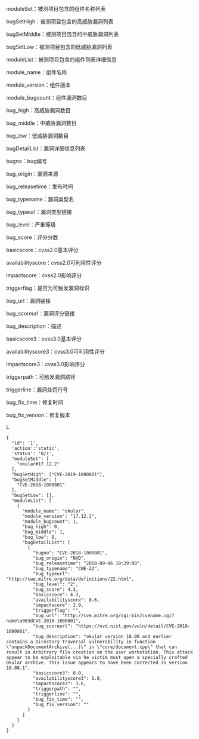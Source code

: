 moduleSet：被测项目包含的组件名称列表

bugSetHigh：被测项目包含的高威胁漏洞列表

bugSetMiddle：被测项目包含的中威胁漏洞列表

bugSetLow：被测项目包含的低威胁漏洞列表

moduleList：被测项目包含的组件列表详细信息

module_name：组件名称

module_version：组件版本

module_bugcount：组件漏洞数目

bug_high：高威胁漏洞数目

bug_middle：中威胁漏洞数目

bug_low：低威胁漏洞数目

bugDetailList：漏洞详细信息列表

bugno：bug编号

bug_origin：漏洞来源

bug_releasetime：发布时间

bug_typename：漏洞类型名

bug_typeurl：漏洞类型链接

bug_level：严重等级

bug_score：评分分数

basicscore：cvss2.0基本评分

availabilityscore：cvss2.0可利用性评分

impactscore：cvss2.0影响评分

triggerflag：是否为可触发漏洞标识

bug_url：漏洞链接

bug_scoreurl：漏洞评分链接

bug_description：描述

basicscore3：cvss3.0基本评分

availabilityscore3：cvss3.0可利用性评分

impactscore3：cvss3.0影响评分

triggerpath：可触发漏洞路径

triggerline：漏洞处罚行号

bug_fix_time：修复时间

bug_fix_version：修复版本

L


```
{
  "id": '1',
  'action':'static',
  'status': '0/1',
  "moduleSet": [
    "okular#17.12.2"
  ],
  "bugSetHigh": ["CVE-2019-1000801"],
  "bugSetMiddle": [
    "CVE-2018-1000801"
  ],
  "bugSetLow": [],
  "moduleList": [
    {
      "module_name": "okular",
      "module_version": "17.12.2",
      "module_bugcount": 1,
      "bug_high": 0,
      "bug_middle": 1,
      "bug_low": 0,
      "bugDetailList": [
        {
          "bugno": "CVE-2018-1000801",
          "bug_origin": "NVD",
          "bug_releasetime": "2018-09-06 10:29:00",
          "bug_typename": "CWE-22",
          "bug_typeurl": "http://cwe.mitre.org/data/definitions/22.html",
          "bug_level": "2",
          "bug_score": 4.3,
          "basicscore": 4.3,
          "availabilityscore": 8.6,
          "impactscore": 2.9,
          "triggerflag": "",
          "bug_url": "http://cve.mitre.org/cgi-bin/cvename.cgi?name\u003dCVE-2018-1000801",
          "bug_scoreurl": "https://nvd.nist.gov/vuln/detail/CVE-2018-1000801",
          "bug_description": "okular version 18.08 and earlier contains a Directory Traversal vulnerability in function \"unpackDocumentArchive(...)\" in \"core/document.cpp\" that can result in Arbitrary file creation on the user workstation. This attack appear to be exploitable via he victim must open a specially crafted Okular archive. This issue appears to have been corrected in version 18.08.1",
          "basicscore3": 0.0,
          "availabilityscore3": 1.8,
          "impactscore3": 3.6,
          "triggerpath": "",
          "triggerline": "",
          "bug_fix_time": "",
          "bug_fix_version": ""
        }
      ]
    }
  ]
}
```